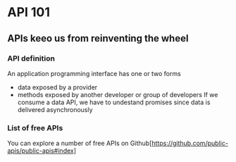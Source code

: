 # API 101

## APIs keeo us from reinventing the wheel

### API definition
An application programming interface has one or two forms
- data exposed by a provider
- methods exposed by another developer or group of developers
If we consume a data API, we have to undestand promises since data is delivered asynchronously


### List of free APIs
You can explore a number of free APIs on Github[https://github.com/public-apis/public-apis#index]